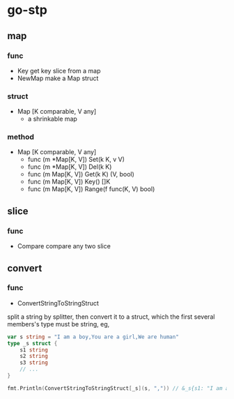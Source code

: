 # go-stp

## map

### func

- Key
    get key slice from a map
- NewMap
    make a Map struct

### struct

- Map [K comparable, V any]
    - a shrinkable map

### method

- Map [K comparable, V any]
    - func (m *Map[K, V]) Set(k K, v V)
    - func (m *Map[K, V]) Del(k K)
    - func (m Map[K, V]) Get(k K) (V, bool)
    - func (m Map[K, V]) Key() []K
    - func (m Map[K, V]) Range(f func(K, V) bool)
    
## slice

### func

- Compare
    compare any two slice

## convert

### func

- ConvertStringToStringStruct

split a string by splitter, then convert it to a struct, which the first several members's type must be string, eg,
```go
var s string = "I am a boy,You are a girl,We are human"
type _s struct {
    s1 string
    s2 string
    s3 string
    // ...
}

fmt.Println(ConvertStringToStringStruct[_s](s, ",")) // &_s{s1: "I am a boy", s2: "You are a girl", s3: "We are human"}
```
